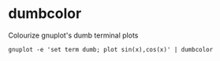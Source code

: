 # dumbcolor
Colourize gnuplot's dumb terminal plots

    gnuplot -e 'set term dumb; plot sin(x),cos(x)' | dumbcolor
